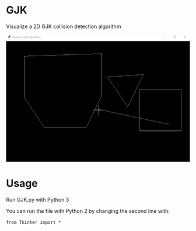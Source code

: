 # GJK
Visualize a 2D GJK collision detection algorithm

![alt text](https://raw.githubusercontent.com/sergio-pi/GJK/master/gjk.gif)

# Usage
Run GJK.py with Python 3

You can run the file with Python 2 by changing the second line with:
```
from Tkinter import *
```
